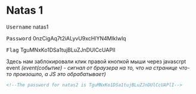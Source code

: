 # Natas 1
<kbd>Username</kbd> natas1

<kbd>Password</kbd> 0nzCigAq7t2iALyvU9xcHlYN4MlkIwlq

<kbd>Flag</kbd> TguMNxKo1DSa1tujBLuZJnDUlCcUAPlI

Здесь нам заблокировали клик правой кнопкой мыши через javascrpt event _(event(событие) - сигнал от браузера на то, что на странице что-то произошло, а JS это обрабатывает)_

```html
<!--The password for natas2 is TguMNxKo1DSa1tujBLuZJnDUlCcUAPlI-->
```